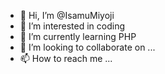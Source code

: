 - 👋 Hi, I’m @IsamuMiyoji
- 👀 I’m interested in coding
- 🌱 I’m currently learning PHP
- 💞️ I’m looking to collaborate on ...
- 📫 How to reach me ...

<!---
IsamuMiyoji/IsamuMiyoji is a ✨ special ✨ repository because its `README.md` (this file) appears on your GitHub profile.
You can click the Preview link to take a look at your changes.
--->
